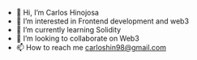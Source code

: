 - 👋 Hi, I’m Carlos Hinojosa
- 👀 I’m interested in Frontend development and web3
- 🌱 I’m currently learning Solidity
- 💞️ I’m looking to collaborate on Web3
- 📫 How to reach me carloshin98@gmail.com

<!---
CarlosHin/CarlosHin is a ✨ special ✨ repository because its `README.md` (this file) appears on your GitHub profile.
You can click the Preview link to take a look at your changes.
--->
